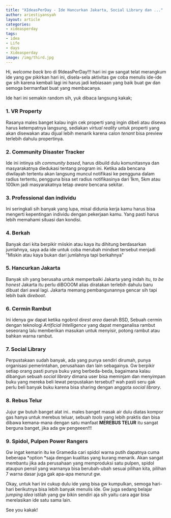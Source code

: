 ```yaml
---
title: "XIdeasPerDay - Ide Hancurkan Jakarta, Social Library dan ..."
author: ariestiyansyah
layout: article
categories:
- xideasperday
tags:
- idea
- Life
- days
- Xideasperday
image: /img/third.jpg
---
```


Hi, *welcome back* bro di 9IdeasPerDay!!! hari ini gw sangat telat merangkum ide yang gw pikirkan hari ini, disela-sela aktivitas gw coba menulis ide-ide gw sih karena kembali lagi ini harus jadi kebiasaan yang baik buat gw dan semoga bermanfaat buat yang membacanya.

Ide hari ini semakin random sih, yuk dibaca langsung kakak;

### 1. VR Property
Rasanya males banget kalau ingin cek properti yang ingin dibeli atau disewa harus ketempatnya langsung, sediakan *virtual reality* untuk properti yang akan disewakan atau dijual lebih menarik karena calon *tenant* bisa preview terlebih dahulu propertinya.

### 2. Community Disaster Tracker
Ide ini intinya sih *community based*, harus dibuild dulu komunitasnya dan masyarakatnya diedukasi tentang program ini. Ketika ada bencana diwilayah tertentu akan langsung muncul notifikasi ke pengguna dalam radius tertentu, pengguna bisa set radius notifikasinya dari 1km, 5km atau 100km jadi masyarakatnya tetap *aware* bencana sekitar.

### 3. Professional dan individu
Ini seringkali sih banyak yang lupa, misal didunia kerja kamu harus bisa mengerti kepentingan individu dengan pekerjaan kamu. Yang pasti harus lebih memahami situasi dan kondisi.

### 4. Berkah
Banyak dari kita berpikir miiskin atau kaya itu dihitung berdasarkan jumlahnya, saya ada ide untuk coba merubah mindset tersebut menjadi "Miskin atau kaya bukan dari jumlahnya tapi berkahnya"

### 5. Hancurkan Jakarta
Banyak sih yang berusaha untuk memperbaiki Jakarta yang indah itu, *to be honest* Jakarta itu perlu diBOOOM alias diratakan terlebih dahulu baru dibuat dari awal lagi. Jakarta memang pembangunannya gencar sih tapi lebih baik di*reboot*.

### 6. Cermin Rambut
Ini idenya gw dapat ketika ngobrol di*rest area* daerah BSD, Sebuah cermin dengan  teknologi *Artificial Intelligence* yang dapat menganalisa rambut seseorang lalu memberikan masukan untuk menyisir, potong rambut atau bahkan warna rambut.

### 7. Social Library
Perpustakaan sudah banyak, ada yang punya sendiri dirumah, punya organisasi pemerintahan, perusahaan dan lain sebagainya. Gw berpikir setiap orang pasti punya buku yang berbeda-beda, bagaimana kalau dibangun sebuah *social library* dimana user bisa meminjam dan menyimpan buku yang mereka beli lewat perpustakan tersebut? wah pasti seru gak perlu beli banyak buku karena bisa sharing dengan anggota *social library*.

### 8. Rebus Telur	
Jujur gw butuh banget alat ini.. males banget masak air dulu diatas kompor gas hanya untuk merebus teluar, sebuah *tools* yang lebih praktis dan bisa dibawa kemana-mana dengan satu manfaat **MEREBUS TELUR** itu sangat berguna banget, jika ada gw pengeeen!!!

### 9. Spidol, Pulpen Power Rangers
Gw ingat kemarin itu ke Gramedia cari spidol warna putih dapatnya cuma beberapa *option *saja dengan kualitas yang kurang menarik. Akan sangat membantu jika ada perusahaan yang memproduksi satu pulpen, spidol ataupun pensil yang warnanya bisa berubah-ubah sesuai pilihan kita, pilihan 7 warna dasar juga gak apa-apa menurut gw.

Okay, untuk hari ini cukup dulu ide yang bisa gw kumpulkan, semoga hari-hari berikutnya bisa lebih banyak menulis ide. Gw juga sedang belajar *jumping idea* istilah yang gw bikin sendiri aja sih yaitu cara agar bisa merelasikan ide satu sama lain.

See you kakak!
